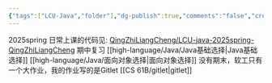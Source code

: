 ```yaml
---
{"tags":["LCU-Java","folder"],"dg-publish":true,"comments":"false","created":"2025-05-06T19:58:05.691+08:00","updated":"2025-07-31T18:50:53.927+08:00","permalink":"/high-language/Java/LCU Java/","dgPassFrontmatter":true,"noteIcon":""}
---
```


2025spring
日常上课的代码见: [QingZhiLiangCheng/LCU-java-2025spring-QingZhiLiangCheng](https://github.com/QingZhiLiangCheng/LCU-java-2025spring-QingZhiLiangCheng)
期中复习
[[high-language/Java/Java基础选择\|Java基础选择]]
[[high-language/Java/面向对象选择\|面向对象选择]]
没有期末，软工只有一个大作业，我的作业写的是Gitlet
[[CS 61B/gitlet\|gitlet]]
